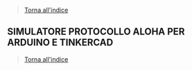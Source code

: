 >[Torna all'indice](indexstatifiniti.md)
## **SIMULATORE PROTOCOLLO ALOHA PER ARDUINO E TINKERCAD**















>[Torna all'indice](indexstatifiniti.md)
